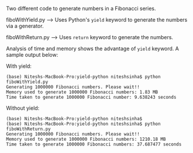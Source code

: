 Two different code to generate numbers in a Fibonacci series.

fiboWithYield.py --> Uses Python's `yield` keyword to generate the numbers via a generator.

fiboWithReturn.py --> Uses `return` keyword to generate the numbers.

Analysis of time and memory shows the advantage of `yield` keyword. A sample output below:


With yield:

```
(base) Niteshs-MacBook-Pro:yield-python niteshsinha$ python fiboWithYield.py
Generating 1000000 Fibonacci numbers. Please wait!!
Memory used to generate 1000000 Fibonacci numbers: 1.83 MB
Time taken to generate 1000000 Fibonacci number: 9.638243 seconds
```

Without yield:

```
(base) Niteshs-MacBook-Pro:yield-python niteshsinha$
(base) Niteshs-MacBook-Pro:yield-python niteshsinha$ python fiboWithReturn.py
Generating 1000000 Fibonacci numbers. Please wait!!
Memory used to generate 1000000 Fibonacci numbers: 1210.18 MB
Time taken to generate 1000000 Fibonacci numbers: 37.687477 seconds
```


